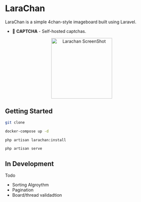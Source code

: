 # LaraChan
LaraChan is a simple 4chan-style imageboard built using Laravel.

- 🤖 **CAPTCHA** - Self-hosted captchas.

<p  align="center">
<img  width="200" src="https://raw.githubusercontent.com/anthonybudd/larachan/master/docs/img/screenshot.png"  alt="Larachan ScreenShot">
</p>


## Getting Started
```sh
git clone

docker-compose up -d

php artisan larachan:install

php artisan serve
```

## In Development

Todo
- Sorting Algroythm
- Pagination
- Board/thread validadtion
